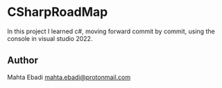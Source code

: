 # CSharpRoadMap

In this project I learned c#, moving forward commit by commit, using the console in visual studio 2022.

## Author
Mahta Ebadi
mahta.ebadi@protonmail.com


